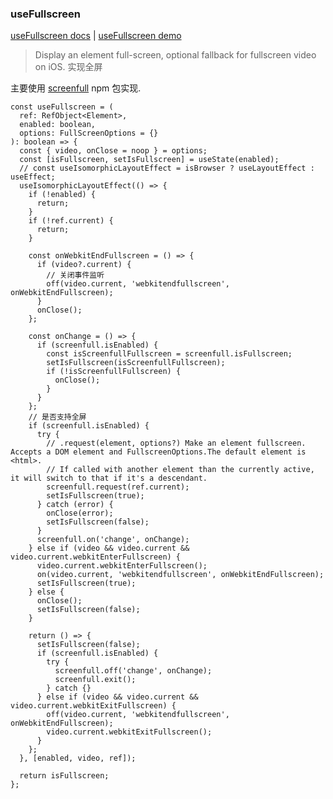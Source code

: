 ### useFullscreen


[useFullscreen docs](https://link.juejin.cn?target=https%3A%2F%2Fstreamich.github.io%2Freact-use%2F%3Fpath%3D%2Fstory%2Fui-usefullscreen--docs "https://streamich.github.io/react-use/?path=/story/ui-usefullscreen--docs") | [useFullscreen demo](https://link.juejin.cn?target=https%3A%2F%2Fstreamich.github.io%2Freact-use%2F%3Fpath%3D%2Fstory%2Fui-usefullscreen--demo "https://streamich.github.io/react-use/?path=/story/ui-usefullscreen--demo")

> Display an element full-screen, optional fallback for fullscreen video on iOS.
> 实现全屏

主要使用 [screenfull](https://link.juejin.cn?target=https%3A%2F%2Fgithub.com%2Fsindresorhus%2Fscreenfull "https://github.com/sindresorhus/screenfull") npm 包实现.

```tsx
const useFullscreen = (
  ref: RefObject<Element>,
  enabled: boolean,
  options: FullScreenOptions = {}
): boolean => {
  const { video, onClose = noop } = options;
  const [isFullscreen, setIsFullscreen] = useState(enabled);
  // const useIsomorphicLayoutEffect = isBrowser ? useLayoutEffect : useEffect;
  useIsomorphicLayoutEffect(() => {
    if (!enabled) {
      return;
    }
    if (!ref.current) {
      return;
    }

    const onWebkitEndFullscreen = () => {
      if (video?.current) {
        // 关闭事件监听
        off(video.current, 'webkitendfullscreen', onWebkitEndFullscreen);
      }
      onClose();
    };

    const onChange = () => {
      if (screenfull.isEnabled) {
        const isScreenfullFullscreen = screenfull.isFullscreen;
        setIsFullscreen(isScreenfullFullscreen);
        if (!isScreenfullFullscreen) {
          onClose();
        }
      }
    };
    // 是否支持全屏
    if (screenfull.isEnabled) {
      try {
        // .request(element, options?) Make an element fullscreen. Accepts a DOM element and FullscreenOptions.The default element is <html>. 
        // If called with another element than the currently active, it will switch to that if it's a descendant.
        screenfull.request(ref.current);
        setIsFullscreen(true);
      } catch (error) {
        onClose(error);
        setIsFullscreen(false);
      }
      screenfull.on('change', onChange);
    } else if (video && video.current && video.current.webkitEnterFullscreen) {
      video.current.webkitEnterFullscreen();
      on(video.current, 'webkitendfullscreen', onWebkitEndFullscreen);
      setIsFullscreen(true);
    } else {
      onClose();
      setIsFullscreen(false);
    }

    return () => {
      setIsFullscreen(false);
      if (screenfull.isEnabled) {
        try {
          screenfull.off('change', onChange);
          screenfull.exit();
        } catch {}
      } else if (video && video.current && video.current.webkitExitFullscreen) {
        off(video.current, 'webkitendfullscreen', onWebkitEndFullscreen);
        video.current.webkitExitFullscreen();
      }
    };
  }, [enabled, video, ref]);

  return isFullscreen;
};

```
